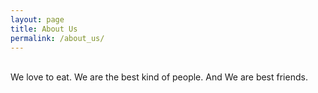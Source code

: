 ```yaml
---
layout: page
title: About Us
permalink: /about_us/
---
```

<br/>
We love to eat. 
We are the best kind of people.
And We are best friends. <br />

